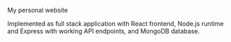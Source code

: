 My personal website

Implemented as full stack application with React frontend, Node.js runtime and Express with working API endpoints, and MongoDB database.
